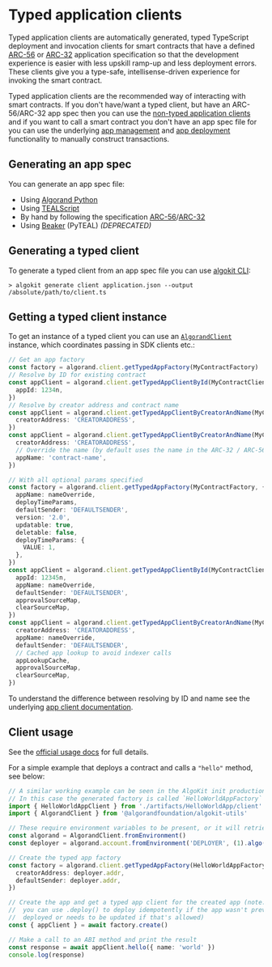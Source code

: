 # Typed application clients

Typed application clients are automatically generated, typed TypeScript deployment and invocation clients for smart contracts that have a defined [ARC-56](https://github.com/algorandfoundation/ARCs/pull/258) or [ARC-32](https://github.com/algorandfoundation/ARCs/blob/main/ARCs/arc-0032.md) application specification so that the development experience is easier with less upskill ramp-up and less deployment errors. These clients give you a type-safe, intellisense-driven experience for invoking the smart contract.

Typed application clients are the recommended way of interacting with smart contracts. If you don't have/want a typed client, but have an ARC-56/ARC-32 app spec then you can use the [non-typed application clients](./app-client.md) and if you want to call a smart contract you don't have an app spec file for you can use the underlying [app management](./app.md) and [app deployment](./app-deploy.md) functionality to manually construct transactions.

## Generating an app spec

You can generate an app spec file:

- Using [Algorand Python](https://algorandfoundation.github.io/puya/#quick-start)
- Using [TEALScript](https://tealscript.netlify.app/tutorials/hello-world/0004-artifacts/)
- By hand by following the specification [ARC-56](https://github.com/algorandfoundation/ARCs/pull/258)/[ARC-32](https://github.com/algorandfoundation/ARCs/blob/main/ARCs/arc-0032.md)
- Using [Beaker](https://algorand-devrel.github.io/beaker/html/usage.html) (PyTEAL) _(DEPRECATED)_

## Generating a typed client

To generate a typed client from an app spec file you can use [algokit CLI](https://github.com/algorandfoundation/algokit-cli/blob/main/docs/features/generate.md#1-typed-clients):

```
> algokit generate client application.json --output /absolute/path/to/client.ts
```

## Getting a typed client instance

To get an instance of a typed client you can use an [`AlgorandClient`](./algorand-client.md) instance, which coordinates passing in SDK clients etc.:

```typescript
// Get an app factory
const factory = algorand.client.getTypedAppFactory(MyContractFactory)
// Resolve by ID for existing contract
const appClient = algorand.client.getTypedAppClientById(MyContractClient, {
  appId: 1234n,
})
// Resolve by creator address and contract name
const appClient = algorand.client.getTypedAppClientByCreatorAndName(MyContractClient, {
  creatorAddress: 'CREATORADDRESS',
})
const appClient = algorand.client.getTypedAppClientByCreatorAndName(MyContractClient, {
  creatorAddress: 'CREATORADDRESS',
  // Override the name (by default uses the name in the ARC-32 / ARC-56 app spec)
  appName: 'contract-name',
})

// With all optional params specified
const factory = algorand.client.getTypedAppFactory(MyContractFactory, {
  appName: nameOverride,
  deployTimeParams,
  defaultSender: 'DEFAULTSENDER',
  version: '2.0',
  updatable: true,
  deletable: false,
  deployTimeParams: {
    VALUE: 1,
  },
})
const appClient = algorand.client.getTypedAppClientById(MyContractClient, {
  appId: 12345n,
  appName: nameOverride,
  defaultSender: 'DEFAULTSENDER',
  approvalSourceMap,
  clearSourceMap,
})
const appClient = algorand.client.getTypedAppClientByCreatorAndName(MyContractClient, {
  creatorAddress: 'CREATORADDRESS',
  appName: nameOverride,
  defaultSender: 'DEFAULTSENDER',
  // Cached app lookup to avoid indexer calls
  appLookupCache,
  approvalSourceMap,
  clearSourceMap,
})
```

To understand the difference between resolving by ID and name see the underlying [app client documentation](./app-client.md#appclient).

## Client usage

See the [official usage docs](https://github.com/algorandfoundation/algokit-client-generator-ts/blob/main/docs/usage.md) for full details.

For a simple example that deploys a contract and calls a `"hello"` method, see below:

```typescript
// A similar working example can be seen in the AlgoKit init production smart contract templates, when using TypeScript deployment
// In this case the generated factory is called `HelloWorldAppFactory` and is in `./artifacts/HelloWorldApp/client.ts`
import { HelloWorldAppClient } from './artifacts/HelloWorldApp/client'
import { AlgorandClient } from '@algorandfoundation/algokit-utils'

// These require environment variables to be present, or it will retrieve from default LocalNet
const algorand = AlgorandClient.fromEnvironment()
const deployer = algorand.account.fromEnvironment('DEPLOYER', (1).algo())

// Create the typed app factory
const factory = algorand.client.getTypedAppFactory(HelloWorldAppFactory, {
  creatorAddress: deployer.addr,
  defaultSender: deployer.addr,
})

// Create the app and get a typed app client for the created app (note: this creates a new instance of the app every time,
//  you can use .deploy() to deploy idempotently if the app wasn't previously
//  deployed or needs to be updated if that's allowed)
const { appClient } = await factory.create()

// Make a call to an ABI method and print the result
const response = await appClient.hello({ name: 'world' })
console.log(response)
```
